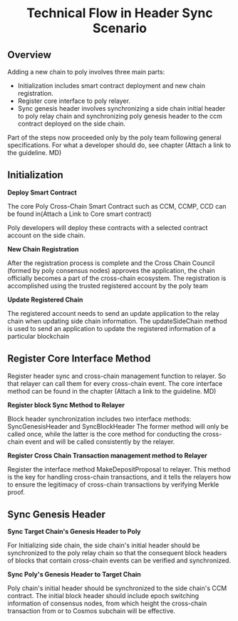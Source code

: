 <h1 align="center">Technical Flow in Header Sync Scenario</h1>


## Overview

Adding a new chain to poly involves three main parts:

- Initialization includes smart contract deployment and new chain registration. 
- Register core interface to poly relayer.
- Sync genesis header involves synchronizing a  side chain initial header to poly relay chain and synchronizing poly genesis header to the ccm contract deployed on the side chain.

Part of the steps now proceeded only by the poly team following general specifications. For what a developer should do, see chapter (Attach a link to the guideline. MD)

## Initialization

**Deploy Smart Contract**

The core Poly Cross-Chain Smart Contract such as CCM, CCMP, CCD can be found in(Attach a Link to Core smart contract)

Poly developers will deploy these contracts with a selected contract account on the side chain.

**New Chain Registration**

After the registration process is complete and the Cross Chain Council (formed by poly consensus nodes) approves the application, the chain officially becomes a part of the cross-chain ecosystem. The registration is accomplished using the trusted registered account by the poly team

**Update Registered Chain** 

The registered account needs to send an update application to the relay chain when updating side chain information. The updateSideChain method is used to send an application to update the registered information of a particular blockchain



## Register Core Interface Method

Register header sync and cross-chain management function to relayer. So that relayer can call them for every cross-chain event. The core interface method can be found in the chapter (Attach a link to the guideline. MD)

**Register block Sync Method to Relayer**

Block header synchronization includes two interface methods: SyncGenesisHeader and SyncBlockHeader
 The former method will only be called once, while the latter is the core method for conducting the cross-chain event and will be called consistently by the relayer.

**Register Cross Chain Transaction management method to Relayer** 

Register the interface method MakeDepositProposal to relayer. This method is the key for handling cross-chain transactions, and it tells the relayers how to ensure the legitimacy of cross-chain transactions by verifying Merkle proof.

## Sync Genesis Header 

**Sync Target Chain's Genesis Header to Poly**

For Initializing side chain, the side chain's initial header should be synchronized to the poly relay chain so that the consequent block headers of blocks that contain cross-chain events can be verified and synchronized.

**Sync Poly's Genesis Header to Target Chain**

Poly chain's initial header should be synchronized to the side chain's CCM contract. The initial block header should include epoch switching information of consensus nodes, from which height the cross-chain transaction from or to Cosmos subchain will be effective.













